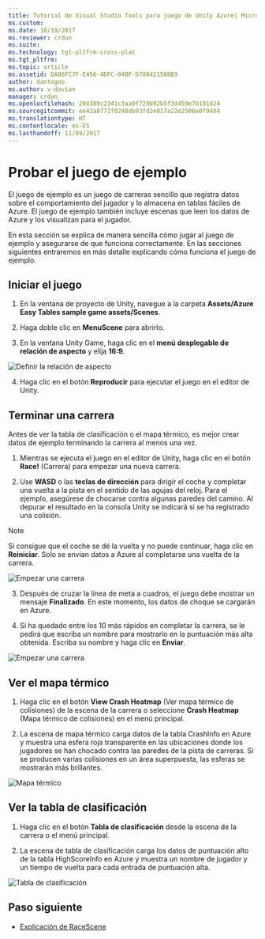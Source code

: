 ```yaml
---
title: Tutorial de Visual Studio Tools para juego de Unity Azure| Microsoft Docs
ms.custom: 
ms.date: 10/19/2017
ms.reviewer: crdun
ms.suite: 
ms.technology: tgt-pltfrm-cross-plat
ms.tgt_pltfrm: 
ms.topic: article
ms.assetid: DA86FC7F-E456-4DFC-84BF-D780421508B9
author: dantogno
ms.author: v-davian
manager: crdun
ms.openlocfilehash: 204389c2341c3aa9f729b92b5f3d459e7b101d24
ms.sourcegitcommit: ee42a8771f0248db93fd2e017a22e2506e0f9404
ms.translationtype: HT
ms.contentlocale: es-ES
ms.lasthandoff: 11/09/2017
---
```

# <a name="test-the-sample-game"></a>Probar el juego de ejemplo

El juego de ejemplo es un juego de carreras sencillo que registra datos sobre el comportamiento del jugador y lo almacena en tablas fáciles de Azure. El juego de ejemplo también incluye escenas que leen los datos de Azure y los visualizan para el jugador.

En esta sección se explica de manera sencilla cómo jugar al juego de ejemplo y asegurarse de que funciona correctamente. En las secciones siguientes entraremos en más detalle explicando cómo funciona el juego de ejemplo.

## <a name="starting-the-game"></a>Iniciar el juego

1. En la ventana de proyecto de Unity, navegue a la carpeta **Assets/Azure Easy Tables sample game assets/Scenes**.

2. Haga doble clic en **MenuScene** para abrirlo.

3. En la ventana Unity Game, haga clic en el **menú desplegable de relación de aspecto** y elija **16:9**.

  ![Definir la relación de aspecto](media/vstu_azure-test-sample-game-image1.png)

4. Haga clic en el botón **Reproducir** para ejecutar el juego en el editor de Unity.


## <a name="complete-a-race"></a>Terminar una carrera

Antes de ver la tabla de clasificación o el mapa térmico, es mejor crear datos de ejemplo terminando la carrera al menos una vez.

1. Mientras se ejecuta el juego en el editor de Unity, haga clic en el botón **Race!** (Carrera) para empezar una nueva carrera.

2. Use **WASD** o las **teclas de dirección** para dirigir el coche y completar una vuelta a la pista en el sentido de las agujas del reloj. Para el ejemplo, asegúrese de chocarse contra algunas paredes del camino. Al depurar el resultado en la consola Unity se indicará si se ha registrado una colisión.

  >[!NOTE]
  > Si consigue que el coche se dé la vuelta y no puede continuar, haga clic en **Reiniciar**. Solo se envían datos a Azure al completarse una vuelta de la carrera.

  ![Empezar una carrera](media/vstu_azure-test-sample-game-image2.png)

3. Después de cruzar la línea de meta a cuadros, el juego debe mostrar un mensaje **Finalizado**. En este momento, los datos de choque se cargarán en Azure.

4. Si ha quedado entre los 10 más rápidos en completar la carrera, se le pedirá que escriba un nombre para mostrarlo en la puntuación más alta obtenida. Escriba su nombre y haga clic en **Enviar**.

  ![Empezar una carrera](media/vstu_azure-test-sample-game-image3.png)

## <a name="view-the-heatmap"></a>Ver el mapa térmico

1. Haga clic en el botón **View Crash Heatmap** (Ver mapa térmico de colisiones) de la escena de la carrera o seleccione **Crash Heatmap** (Mapa térmico de colisiones) en el menú principal.

2. La escena de mapa térmico carga datos de la tabla CrashInfo en Azure y muestra una esfera roja transparente en las ubicaciones donde los jugadores se han chocado contra las paredes de la pista de carreras. Si se producen varias colisiones en un área superpuesta, las esferas se mostrarán más brillantes.

  ![Mapa térmico](media/vstu_azure-test-sample-game-image4.png)

## <a name="view-the-leaderboard"></a>Ver la tabla de clasificación

1. Haga clic en el botón **Tabla de clasificación** desde la escena de la carrera o el menú principal.

2. La escena de tabla de clasificación carga los datos de puntuación alto de la tabla HighScoreInfo en Azure y muestra un nombre de jugador y un tiempo de vuelta para cada entrada de puntuación alta.

  ![Tabla de clasificación](media/vstu_azure-test-sample-game-image5.png)

## <a name="next-step"></a>Paso siguiente

* [Explicación de RaceScene](visual-studio-tools-for-unity-azure-racescene.md)
